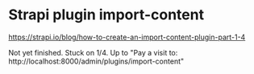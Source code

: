 # Strapi plugin import-content

https://strapi.io/blog/how-to-create-an-import-content-plugin-part-1-4

Not yet finished. Stuck on 1/4. Up to "Pay a visit to: http://localhost:8000/admin/plugins/import-content"